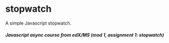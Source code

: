 # stopwatch
A simple Javascript stopwatch.
##### Javascript async course from edX/MS (mod 1, assignment 1: stopwatch)
